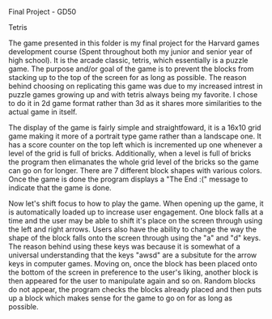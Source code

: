 Final Project - GD50

Tetris

The game presented in this folder is my final project for the Harvard games development course (Spent throughout both my junior and senior year of high school). It is the arcade classic, tetris, which essentially is a puzzle game. The purpose and/or goal of the game is to prevent the blocks from stacking up to the top of the screen for as long as possible. The reason behind choosing on replicating this game was due to my increased intrest in puzzle games growing up and with tetris always being my favorite. I chose to do it in 2d game format rather than 3d as it shares more similarities to the actual game in itself. 

The display of the game is fairly simple and straightfoward, it is a 16x10 grid game making it more of a portrait type game rather than a landscape one. It has a score counter on the top left which is incremented up one whenever a level of the grid is full of bricks. Additionally, when a level is full of bricks the program then elimanates the whole grid level of the bricks so the game can go on for longer. There are 7 different block shapes with various colors. Once the game is done the program displays a "The End :(" message to indicate that the game is done.   

Now let's shift focus to how to play the game. When opening up the game, it is automatically loaded up to increase user engagement. One block falls at a time and the user may be able to shift it's place on the screen through using the left and right arrows. Users also have the ability to change the way the shape of the block falls onto the screen through using the "a" and "d" keys. The reason behind using these keys was because it is somewhat of a universal understanding that the keys "awsd" are a subsitute for the arrow keys in computer games. Moving on, once the block has been placed onto the bottom of the screen in preference to the user's liking, another block is then appeared for the user to manipulate again and so on. Random blocks do not appear, the program checks the blocks already placed and then puts up a block which makes sense for the game to go on for as long as possible. 